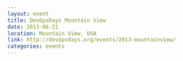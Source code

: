 ```yaml
---
layout: event
title: DevOpsDays Mountain View
date: 2013-06-21
location: Mountain View, USA
link: http://devopsdays.org/events/2013-mountainview/
categories: events
---
```

